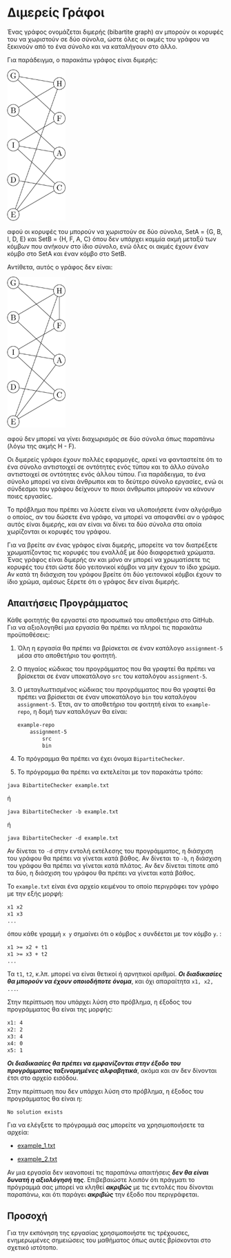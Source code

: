 # Διμερείς Γράφοι

Ένας γράφος ονομάζεται διμερής (bibartite graph) αν μπορούν οι κορυφές του να χωριστούν σε δύο σύνολα, ώστε όλες οι ακμές του γράφου να ξεκινούν από το ένα σύνολο και να καταλήγουν στο άλλο.

Για παράδειγμα, ο παρακάτω γράφος είναι διμερής:

<img src="example_1_graph.png" alt="Διμερής γράφος" height=350>

αφού οι κορυφές του μπορούν να χωριστούν σε δύο σύνολα, SetA = {G, B, I, D, E} και SetB = {H, F, A, C} όπου δεν υπάρχει καμμία ακμή μεταξύ των κόμβων που ανήκουν στο ίδιο σύνολο, ενώ όλες οι ακμές έχουν έναν κόμβο στο SetA και έναν κόμβο στο SetB.

Αντίθετα, αυτός ο γράφος δεν είναι:

<img src="non_bipartite_graph.png" alt="Μη διμερής γράφος" height=350>

αφού δεν μπορεί να γίνει διαχωρισμός σε δύο σύνολα όπως παραπάνω (λόγω της ακμής H - F).

Οι διμερείς γράφοι έχουν πολλές εφαρμογές, αρκεί να φανταστείτε ότι το ένα σύνολο αντιστοιχεί σε οντότητες ενός τύπου και το άλλο σύνολο αντιστοιχεί σε οντότητες ενός άλλου τύπου. Για παράδειγμα, το ένα σύνολο μπορεί να είναι άνθρωποι και το δεύτερο σύνολο εργασίες, ενώ οι σύνδεσμοι του γράφου δείχνουν το ποιοι άνθρωποι μπορούν να κάνουν ποιες εργασίες. 

Το πρόβλημα που πρέπει να λύσετε είναι να υλοποιήσετε έναν αλγόριθμο ο οποίος, αν του δώσετε ένα γράφο, να μπορεί να αποφανθεί αν ο γράφος αυτός είναι διμερής, και αν είναι να δίνει τα δύο σύνολα στα οποία χωρίζονται οι κορυφές του γράφου.

Για να βρείτε αν ένας γράφος είναι διμερής, μπορείτε να τον διατρέξετε χρωματίζοντας τις κορυφές του εναλλάξ με δύο διαφορετικά χρώματα. Ένας γράφος είναι διμερής αν και μόνο αν μπορεί να χρωματίσετε τις κορυφές του έτσι ώστε δύο γειτονικοί κόμβοι να μην έχουν το ίδιο χρώμα. Αν κατά τη διάσχιση του γράφου βρείτε ότι δύο γειτονικοί κόμβοι έχουν το ίδιο χρώμα, αμέσως ξέρετε ότι ο γράφος δεν είναι διμερής.

## Απαιτήσεις Προγράμματος

Κάθε φοιτητής θα εργαστεί στο προσωπικό του αποθετήριο στο GitHub. Για να αξιολογηθεί μια εργασία θα πρέπει να πληροί τις παρακάτω προϋποθέσεις:

1. Όλη η εργασία θα πρέπει να βρίσκεται σε έναν κατάλογο
  ``assignment-5`` μέσα στο αποθετήριο του φοιτητή.

2. Ο πηγαίος κώδικας του προγράμματος που θα γραφτεί θα πρέπει να βρίσκεται
  σε έναν υποκατάλογο ``src`` του καταλόγου ``assignment-5``.

3. Ο μεταγλωττισμένος κώδικας του προγράμματος που θα γραφτεί θα
  πρέπει να βρίσκεται σε έναν υποκατάλογο ``bin`` του καταλόγου
  ``assignment-5``. Έτσι, αν το αποθετήριο του φοιτητή είναι το
  ``example-repo``, η δομή των καταλόγων θα είναι:
    ```
    example-repo
        assignment-5
            src
            bin
    ```
4. Το πρόγραμμα θα πρέπει να έχει όνομα ``BipartiteChecker``.

5. Το πρόγραμμα θα πρέπει να εκτελείται με τον παρακάτω τρόπο:
```
java BibartiteChecker example.txt
```
ή 

```
java BibartiteChecker -b example.txt
```
ή 

```
java BibartiteChecker -d example.txt
```
Αν δίνεται το `-d` στην εντολή εκτέλεσης του προγράμματος, η διάσχιση του γράφου θα πρέπει να γίνεται κατά βάθος. Αν δίνεται το `-b`, η διάσχιση του γράφου θα πρέπει να γίνεται κατά πλάτος. Αν δεν δίνεται τίποτε από τα δύο, η διάσχιση του γράφου θα πρέπει να γίνεται κατά βάθος.

Το `example.txt` είναι ένα αρχείο κειμένου το οποίο περιγράφει τον γράφο με την εξής μορφή:
```
x1 x2
x1 x3
...
```
όπου κάθε γραμμή `x y` σημαίνει ότι ο κόμβος `x` συνδέεται με τον κόμβο `y`.
:
```
x1 >= x2 + t1
x1 >= x3 + t2
...
```
Τα `t1`, `t2`, κ.λπ. μπορεί να είναι θετικοί ή αρνητικοί αριθμοί. ***Οι διαδικασίες θα μπορούν να έχουν οποιοδήποτε όνομα***, και όχι απαραίτητα `x1, x2, ...`. 

Στην περίπτωση που υπάρχει λύση στο πρόβλημα, η έξοδος του προγράμματος θα είναι της μορφής:
```
x1: 4
x2: 2
x3: 4
x4: 0
x5: 1
```

***Οι διαδικασίες θα πρέπει να εμφανίζονται στην έξοδο του προγράμματος ταξινομημένες αλφαβητικά***, ακόμα και αν δεν δίνονται έτσι στο αρχείο εισόδου.

Στην περίπτωση που δεν υπάρχει λύση στο πρόβλημα, η έξοδος του προγράμματος θα είναι η:
```
No solution exists
```
Για να ελέγξετε το πρόγραμμά σας μπορείτε να χρησιμοποιήσετε τα αρχεία:

* [example_1.txt](example_1.txt)

* [example_2.txt](example_2.txt)

Αν μια εργασία δεν ικανοποιεί τις παραπάνω απαιτήσεις ***δεν θα είναι δυνατή η αξιολόγησή της***. Επιβεβαιώστε λοιπόν ότι πράγματι το πρόγραμμά σας μπορεί να κληθεί ***ακριβώς*** με τις εντολές που δίνονται παραπάνω, και ότι παράγει ***ακριβώς*** την έξοδο που περιγράφεται.

## Προσοχή

Για την εκπόνηση της εργασίας χρησιμοποιήστε τις τρέχουσες, ενημερωμένες σημειώσεις του μαθήματος όπως αυτές βρίσκονται στο σχετικό ιστότοπο.
